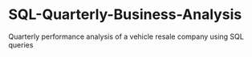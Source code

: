 # SQL-Quarterly-Business-Analysis
Quarterly performance analysis of a vehicle resale company using SQL queries
